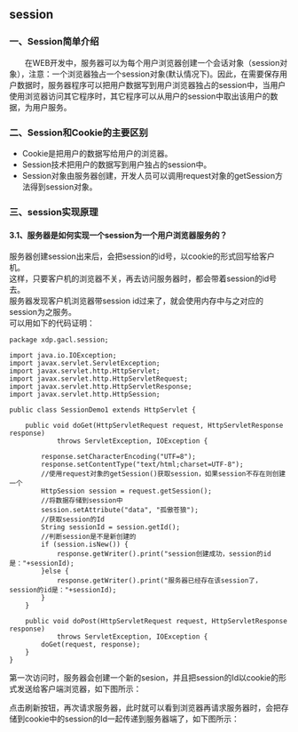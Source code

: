 ## session  

### 一、Session简单介绍  
　　在WEB开发中，服务器可以为每个用户浏览器创建一个会话对象（session对象），注意：一个浏览器独占一个session对象(默认情况下)。因此，在需要保存用户数据时，服务器程序可以把用户数据写到用户浏览器独占的session中，当用户使用浏览器访问其它程序时，其它程序可以从用户的session中取出该用户的数据，为用户服务。  

### 二、Session和Cookie的主要区别  
  - Cookie是把用户的数据写给用户的浏览器。  
  - Session技术把用户的数据写到用户独占的session中。  
  - Session对象由服务器创建，开发人员可以调用request对象的getSession方法得到session对象。  
### 三、session实现原理  
#### 3.1、服务器是如何实现一个session为一个用户浏览器服务的？  
服务器创建session出来后，会把session的id号，以cookie的形式回写给客户机。  
这样，只要客户机的浏览器不关，再去访问服务器时，都会带着session的id号去。  
服务器发现客户机浏览器带session id过来了，就会使用内存中与之对应的session为之服务。  
可以用如下的代码证明：  

    package xdp.gacl.session;
    
    import java.io.IOException;
    import javax.servlet.ServletException;
    import javax.servlet.http.HttpServlet;
    import javax.servlet.http.HttpServletRequest;
    import javax.servlet.http.HttpServletResponse;
    import javax.servlet.http.HttpSession;
    
    public class SessionDemo1 extends HttpServlet {
    
        public void doGet(HttpServletRequest request, HttpServletResponse response)
                throws ServletException, IOException {
    
            response.setCharacterEncoding("UTF=8");
            response.setContentType("text/html;charset=UTF-8");
            //使用request对象的getSession()获取session，如果session不存在则创建一个
            HttpSession session = request.getSession();
            //将数据存储到session中
            session.setAttribute("data", "孤傲苍狼");
            //获取session的Id
            String sessionId = session.getId();
            //判断session是不是新创建的
            if (session.isNew()) {
                response.getWriter().print("session创建成功，session的id是："+sessionId);
            }else {
                response.getWriter().print("服务器已经存在该session了，session的id是："+sessionId);
            }
        }
    
        public void doPost(HttpServletRequest request, HttpServletResponse response)
                throws ServletException, IOException {
            doGet(request, response);
        }
    }

第一次访问时，服务器会创建一个新的sesion，并且把session的Id以cookie的形式发送给客户端浏览器，如下图所示：  



点击刷新按钮，再次请求服务器，此时就可以看到浏览器再请求服务器时，会把存储到cookie中的session的Id一起传递到服务器端了，如下图所示：  
